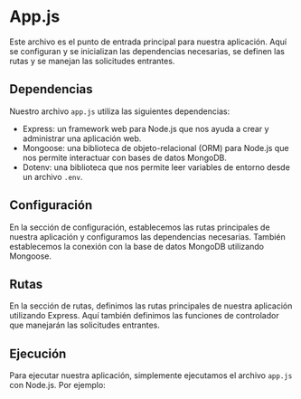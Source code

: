 # App.js

Este archivo es el punto de entrada principal para nuestra aplicación. Aquí se configuran y se inicializan las dependencias necesarias, se definen las rutas y se manejan las solicitudes entrantes.

## Dependencias

Nuestro archivo `app.js` utiliza las siguientes dependencias:

- Express: un framework web para Node.js que nos ayuda a crear y administrar una aplicación web.
- Mongoose: una biblioteca de objeto-relacional (ORM) para Node.js que nos permite interactuar con bases de datos MongoDB.
- Dotenv: una biblioteca que nos permite leer variables de entorno desde un archivo `.env`.

## Configuración

En la sección de configuración, establecemos las rutas principales de nuestra aplicación y configuramos las dependencias necesarias. También establecemos la conexión con la base de datos MongoDB utilizando Mongoose.

## Rutas

En la sección de rutas, definimos las rutas principales de nuestra aplicación utilizando Express. Aquí también definimos las funciones de controlador que manejarán las solicitudes entrantes.

## Ejecución

Para ejecutar nuestra aplicación, simplemente ejecutamos el archivo `app.js` con Node.js. Por ejemplo:
